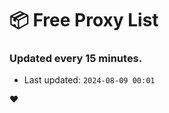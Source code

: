 # :package: Free Proxy List
### Updated every 15 minutes.

- Last updated: `2024-08-09 00:01`

:heart:
